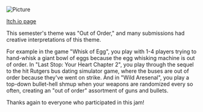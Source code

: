 <!--
	Title: 			  Scarlet Game Jam Spring 2023
	Description:	Recounting how scarlet game jam went.
	Date:		      April 22, 2023
	Image:			  assets/blog-page-articles/2023/assets/sgj-spring.png
	Authors: 		  Alan Tong
	Tags:			    SGJ, event, spring
-->

![Picture](assets/pictures-page-images/2023/spring/sgj-whisk.png)

[Itch.io page](https://itch.io/jam/scarlet-game-jam-spring-2023)

This semester's theme was "Out of Order," and many submissions had creative interpretations of this theme. 

For example in the game "Whisk of Egg", you play with 1-4 players trying to hand-whisk a giant bowl of eggs because the egg whisking machine is out of order. In "Last Stop: Your Heart Chapter 2", you play through the sequel to the hit Rutgers bus dating simulator game, where the buses are out of order because they've went on strike. And in "Wild Aresenal", you play a top-down bullet-hell shmup when your weapons are randomized every so often, creating an "out of order" assortment of guns and bullets.

Thanks again to everyone who participated in this jam!
